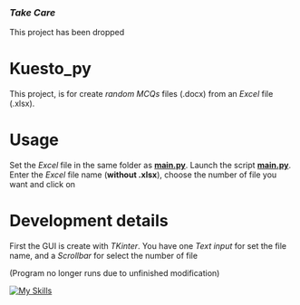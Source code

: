 ### *Take Care*
This project has been dropped

# Kuesto_py
This project, is for create *random MCQs* files (.docx) from an *Excel* file (.xlsx).

# Usage
Set the *Excel* file in the same folder as **[main.py](main.py)**. Launch the script **[main.py](main.py)**. Enter the *Excel* file name (**without .xlsx**), choose the number of file you want and click on

# Development details
First the GUI is create with *TKinter*. You have one *Text input* for set the file name, and a *Scrollbar* for select the number of file

(Program no longer runs due to unfinished modification)

[![My Skills](https://skillicons.dev/icons?i=py,idea,github,&theme=light)](https://skillicons.dev)
